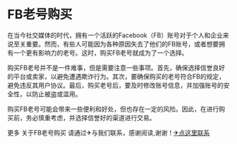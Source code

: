 # FB老号购买

在当今社交媒体的时代，拥有一个活跃的Facebook（FB）账号对于个人和企业来说至关重要。然而，有些人可能因为各种原因失去了他们的FB账号，或者想要拥有一个更有影响力的老号。这时，购买FB老号就成为了一个选择。

购买FB老号并不是一件难事，但是需要注意一些事项。首先，确保选择信誉良好的平台或卖家，以避免遭遇欺诈行为。其次，要确保购买的老号符合FB的规定，避免违反其用户协议。最后，购买老号后，要及时修改账号信息，并加强账号的安全性，以防止被盗或滥用。

购买FB老号可能会带来一些便利和好处，但也存在一定的风险。因此，在进行购买前，务必慎重考虑，并选择信誉好的渠道进行交易。

更多 关于FB老号购买 请通过✈与我们联系，感谢阅读,谢谢！[✈点这里联系](https://ww.k02.cc)